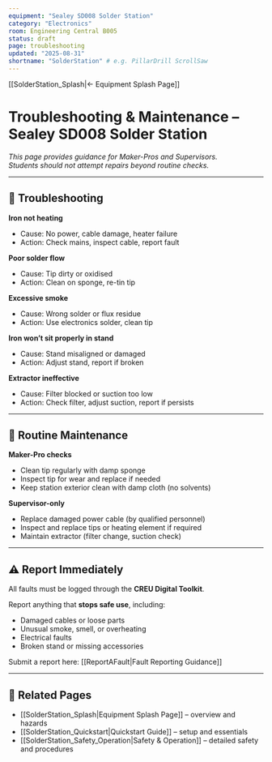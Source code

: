 ```yaml
---
equipment: "Sealey SD008 Solder Station"
category: "Electronics"
room: Engineering Central B005
status: draft
page: troubleshooting
updated: "2025-08-31"
shortname: "SolderStation" # e.g. PillarDrill ScrollSaw
---
```


[[SolderStation_Splash|← Equipment Splash Page]]

# Troubleshooting & Maintenance – Sealey SD008 Solder Station

*This page provides guidance for <span class="blue-apron">Maker-Pros</span> and <span class="red-apron">Supervisors</span>.  
Students should not attempt repairs beyond routine checks.*  

---

## 🔎 Troubleshooting

**Iron not heating**  
- Cause: No power, cable damage, heater failure  
- Action: Check mains, inspect cable, report fault  

**Poor solder flow**  
- Cause: Tip dirty or oxidised  
- Action: Clean on sponge, re-tin tip  

**Excessive smoke**  
- Cause: Wrong solder or flux residue  
- Action: Use electronics solder, clean tip  

**Iron won’t sit properly in stand**  
- Cause: Stand misaligned or damaged  
- Action: Adjust stand, report if broken  

**Extractor ineffective**  
- Cause: Filter blocked or suction too low  
- Action: Check filter, adjust suction, report if persists  

---

## 🧰 Routine Maintenance

**<span class="blue-apron">Maker-Pro</span> checks**  
- Clean tip regularly with damp sponge  
- Inspect tip for wear and replace if needed  
- Keep station exterior clean with damp cloth (no solvents)  

**<span class="red-apron">Supervisor</span>-only**  
- Replace damaged power cable (by qualified personnel)  
- Inspect and replace tips or heating element if required  
- Maintain extractor (filter change, suction check)  

---

## ⚠️ Report Immediately
All faults must be logged through the **CREU Digital Toolkit**.  

Report anything that **stops safe use**, including:  
- Damaged cables or loose parts  
- Unusual smoke, smell, or overheating  
- Electrical faults  
- Broken stand or missing accessories  

Submit a report here: [[ReportAFault|Fault Reporting Guidance]]

---

## 🔗 Related Pages
- [[SolderStation_Splash|Equipment Splash Page]] – overview and hazards  
- [[SolderStation_Quickstart|Quickstart Guide]] – setup and essentials  
- [[SolderStation_Safety_Operation|Safety & Operation]] – detailed safety and procedures  
